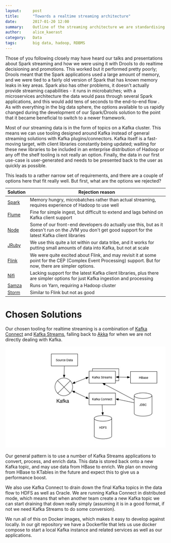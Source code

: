 ```yaml
---
layout:     post
title:      "Towards a realtime streaming architecture"
date:       2017-01-20 12:00
summary:    Outline of the streaming architecture we are standardising around in the data tribe at Sky Betting & Gaming
author:     alice_kaerast
category:   Data
tags:       big data, hadoop, RDBMS
---
```


Those of you following closely may have heard our talks and presentations about Spark streaming and how we were using it with Drools to do realtime decisioning and promotions.  This worked but it performed pretty poorly; Drools meant that the Spark applications used a large amount of memory, and we were tied to a fairly old version of Spark that has known memory leaks in key areas.  Spark also has other problems, it doesn't actually provide streaming capabilities - it runs in microbatches; with a microservices architecture the data would pass through several Spark applications, and this would add tens of seconds to the end-to-end flow .  As with everything in the big data sphere, the options available to us rapidly changed during the development of our Spark/Drools solution to the point that it became beneficial to switch to a newer framework.  

Most of our streaming data is in the form of topics on a Kafka cluster.  This means we can use tooling designed around Kafka instead of general streaming solutions with Kafka plugins/connectors.  Kafka itself is a fast-moving target, with client libraries constantly being updated; waiting for these new libraries to be included in an enterprise distribution of Hadoop or any off the shelf tooling is not really an option.  Finally, the data in our first use-case is user-generated and needs to be presented back to the user as quickly as possible.

This leads to a rather narrow set of requirements, and there are a couple of options here that fit really well.  But first, what are the options we rejected?

| Solution | Rejection reason |
|----------|------------------|
| [Spark](https://spark.apache.org/streaming/)    | Memory hungry, microbatches rather than actual streaming, requires experience of Hadoop to use well |
| [Flume](https://flume.apache.org/)    | Fine for simple ingest, but difficult to extend and lags behind on Kafka client support |
| [Node](https://github.com/skybet/kafka-node)     | Some of our front-end developers do actually use this, but as it doesn't run on the JVM you don't get good support for the latest Kafka client libraries |
| [JRuby](https://github.com/joekiller/jruby-kafka)     | We use this quite a lot within our data tribe, and it works for putting small amounts of data into Kafka, but not at scale |
| [Flink](https://flink.apache.org/)     | We were quite excited about Flink, and may revisit it at some point for the CEP (Complex Event Processing) support.  But for now, there are simpler options. |
| [Nifi](https://nifi.apache.org/)      | Lacking support for the latest Kafka client libraries, plus there are simpler options for just Kafka ingestion and processing |
| [Samza](https://samza.apache.org/)     | Runs on Yarn, requiring a Hadoop cluster |
| [Storm](https://storm.apache.org/)     | Similar to Flink but not as good |

# Chosen Solutions

Our chosen tooling for realtime streaming is a combination of [Kafka Connect](http://docs.confluent.io/current/connect/intro.html) and [Kafka Streams](https://www.confluent.io/product/kafka-streams/), falling back to [Akka](http://akka.io/) for when we are not directly dealing with Kafka.

![Kafka Connect & Kafka Streams](/images/Streaming.jpg)

Our general pattern is to use a number of Kafka Streams applications to convert, process, and enrich data.  This data is stored back onto a new Kafka topic, and may use data from HBase to enrich.  We plan on moving from HBase to KTables in the future and expect this to give us a performance boost.

We also use Kafka Connect to drain down the final Kafka topics in the data flow to HDFS as well as Oracle.  We are running Kafka Connect in distributed mode, which means that when another team create a new Kafka topic we can start draining that down really simply (assuming it is in a good format, if not we need Kafka Streams to do some conversion).

We run all of this on Docker images, which makes it easy to develop against locally.  In our git repository we have a Dockerfile that lets us use docker compose to start a local Kafka instance and related services as well as our applications.
